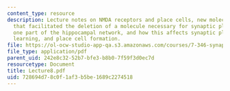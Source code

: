 ```yaml
---
content_type: resource
description: Lecture notes on NMDA receptors and place cells, new molecular tools
  that facilitated the deletion of a molecule necessary for synaptic plasticity from
  one part of the hippocampal network, and how this affects synaptic plasticity, spatial
  learning, and place cell formation.
file: https://ol-ocw-studio-app-qa.s3.amazonaws.com/courses/7-346-synaptic-plasticity-and-memory-from-molecules-to-behavior-fall-2007/728694d78c0f1af3b5be1689c2274518_Lecture8.pdf
file_type: application/pdf
parent_uid: 242e8c32-52b7-bfe3-b8b0-7f59f3d0ec7d
resourcetype: Document
title: Lecture8.pdf
uid: 728694d7-8c0f-1af3-b5be-1689c2274518
---
```

